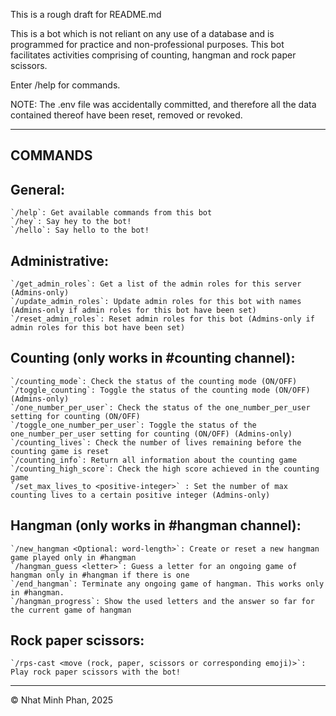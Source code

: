 This is a rough draft for README.md

This is a bot which is not reliant on any use of a database and is programmed for practice and non-professional purposes.
This bot facilitates activities comprising of counting, hangman and rock paper scissors.

Enter /help for commands.

NOTE: The .env file was accidentally committed, and therefore all the data contained thereof have been reset, removed or revoked.

__________________________________________________________________________________________
## COMMANDS
## General:
    `/help`: Get available commands from this bot
    `/hey`: Say hey to the bot!
    `/hello`: Say hello to the bot!
    
## Administrative:
    `/get_admin_roles`: Get a list of the admin roles for this server (Admins-only)
    `/update_admin_roles`: Update admin roles for this bot with names (Admins-only if admin roles for this bot have been set)
    `/reset_admin_roles`: Reset admin roles for this bot (Admins-only if admin roles for this bot have been set)
    
## Counting (only works in #counting channel):
    `/counting_mode`: Check the status of the counting mode (ON/OFF)
    `/toggle_counting`: Toggle the status of the counting mode (ON/OFF) (Admins-only)
    `/one_number_per_user`: Check the status of the one_number_per_user setting for counting (ON/OFF)
    `/toggle_one_number_per_user`: Toggle the status of the one_number_per_user setting for counting (ON/OFF) (Admins-only)
    `/counting_lives`: Check the number of lives remaining before the counting game is reset
    `/counting_info`: Return all information about the counting game
    `/counting_high_score`: Check the high score achieved in the counting game
    `/set_max_lives_to <positive-integer>` : Set the number of max counting lives to a certain positive integer (Admins-only)
    
## Hangman (only works in #hangman channel):
    `/new_hangman <Optional: word-length>`: Create or reset a new hangman game played only in #hangman
    `/hangman_guess <letter>`: Guess a letter for an ongoing game of hangman only in #hangman if there is one
    `/end_hangman`: Terminate any ongoing game of hangman. This works only in #hangman.
    `/hangman_progress`: Show the used letters and the answer so far for the current game of hangman
    
## Rock paper scissors:
    `/rps-cast <move (rock, paper, scissors or corresponding emoji)>`: Play rock paper scissors with the bot!
__________________________________________________________________________________________
© Nhat Minh Phan, 2025
